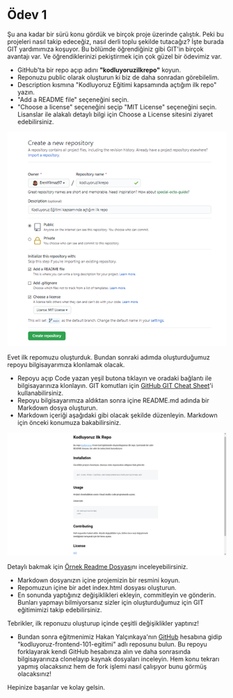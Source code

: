 # Ödev 1

Şu ana kadar bir sürü konu gördük ve birçok proje üzerinde çalıştık. Peki bu projeleri nasıl takip edeceğiz, nasıl derli toplu şekilde tutacağız? İşte burada GIT yardımımıza koşuyor. Bu bölümde öğrendiğiniz gibi GIT'in birçok avantajı var. Ve öğrendiklerinizi pekiştirmek için çok güzel bir ödevimiz var.

* GitHub'ta bir repo açıp adını **"kodluyoruzilkrepo"** koyun.
* Reponuzu public olarak oluşturun ki biz de daha sonradan görebilelim.
* Description kısmına "Kodluyoruz Eğitimi kapsamında açtığım ilk repo" yazın.
* "Add a README file" seçeneğini seçin.
* "Choose a license" seçeneğini seçip "MIT License" seçeneğini seçin. Lisanslar ile alakalı detaylı bilgi için Choose a License sitesini ziyaret edebilirsiniz.

![Proje Resmi](ProjeResim.png)

Evet ilk repomuzu oluşturduk. Bundan sonraki adımda oluşturduğumuz repoyu bilgisayarımıza klonlamak olacak.

* Repoyu açıp Code yazan yeşil butona tıklayın ve oradaki bağlantı ile bilgisayarınıza klonlayın. GIT komutları için [GitHub GIT Cheat Sheet](https://education.github.com/git-cheat-sheet-education.pdf)'i kullanabilirsiniz.
* Repoyu bilgisayarımıza aldıktan sonra içine README.md adında bir Markdown dosya oluşturun.
* Markdown içeriği aşağıdaki gibi olacak şekilde düzenleyin. Markdown için önceki konumuza bakabilirsiniz.

![Repository Picture](GitRepositoryPicture.png)

Detaylı bakmak için [Örnek Readme Dosyası](https://github.com/ErenYilmaz97/kodluyoruzilkrepo/blob/main/OrnekReadme.md)nı inceleyebilirsiniz.

* Markdown dosyanızın içine projemizin bir resmini koyun.
* Repomuzun içine bir adet index.html dosyası oluşturun.
* En sonunda yaptığınız değişiklikleri ekleyin, commitleyin ve gönderin. Bunları yapmayı bilmiyorsanız sizler için oluşturduğumuz için GIT eğitimimizi takip edebilirsiniz.

Tebrikler, ilk reponuzu oluşturup içinde çeşitli değişiklikler yaptınız!

* Bundan sonra eğitmenimiz Hakan Yalçınkaya'nın [GitHub](https://github.com/hakanyalcinkaya) hesabına gidip "kodluyoruz-frontend-101-egitimi" adlı reposunu bulun. Bu repoyu forklayarak kendi GitHub hesabınıza alın ve daha sonrasında bilgisayarınıza clonelayıp kaynak dosyaları inceleyin. Hem konu tekrarı yapmış olacaksınız hem de fork işlemi nasıl çalışıyor bunu görmüş olacaksınız!

Hepinize başarılar ve kolay gelsin.